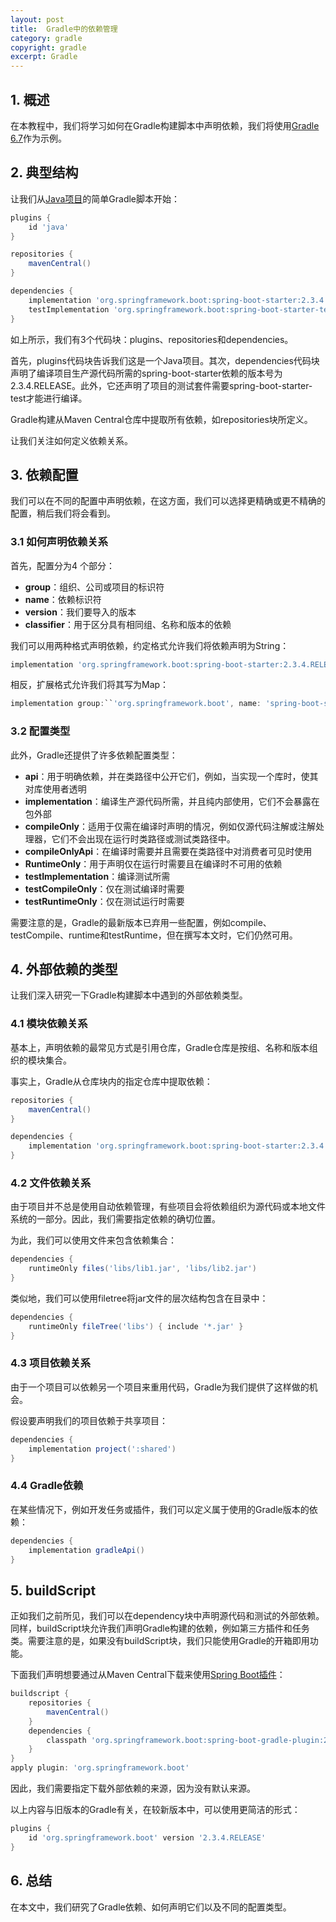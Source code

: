 ```yaml
---
layout: post
title:  Gradle中的依赖管理
category: gradle
copyright: gradle
excerpt: Gradle
---
```


## 1. 概述

在本教程中，我们将学习如何在Gradle构建脚本中声明依赖，我们将使用[Gradle 6.7](https://gradle.org/)作为示例。

## 2. 典型结构

让我们从[Java项目](https://www.baeldung.com/gradle-building-a-java-app)的简单Gradle脚本开始：

```groovy
plugins {
    id 'java'
}

repositories {
    mavenCentral()
}

dependencies {
    implementation 'org.springframework.boot:spring-boot-starter:2.3.4.RELEASE'
    testImplementation 'org.springframework.boot:spring-boot-starter-test:2.3.4.RELEASE'
}
```

如上所示，我们有3个代码块：plugins、repositories和dependencies。

首先，plugins代码块告诉我们这是一个Java项目。其次，dependencies代码块声明了编译项目生产源代码所需的spring-boot-starter依赖的版本号为2.3.4.RELEASE。此外，它还声明了项目的测试套件需要spring-boot-starter-test才能进行编译。

Gradle构建从Maven Central仓库中提取所有依赖，如repositories块所定义。

让我们关注如何定义依赖关系。

## 3. 依赖配置

我们可以在不同的配置中声明依赖，在这方面，我们可以选择更精确或更不精确的配置，稍后我们将会看到。

### 3.1 如何声明依赖关系

首先，配置分为4 个部分：

- **group**：组织、公司或项目的标识符
- **name**：依赖标识符
- **version**：我们要导入的版本
- **classifier**：用于区分具有相同组、名称和版本的依赖

我们可以用两种格式声明依赖，约定格式允许我们将依赖声明为String：

```groovy
implementation 'org.springframework.boot:spring-boot-starter:2.3.4.RELEASE'
```

相反，扩展格式允许我们将其写为Map：

```groovy
implementation group:``'org.springframework.boot', name: 'spring-boot-starter', version: '2.3.4.RELEASE'
```

### 3.2 配置类型

此外，Gradle还提供了许多依赖配置类型：

- **api**：用于明确依赖，并在类路径中公开它们，例如，当实现一个库时，使其对库使用者透明
- **implementation**：编译生产源代码所需，并且纯内部使用，它们不会暴露在包外部
- **compileOnly**：适用于仅需在编译时声明的情况，例如仅源代码注解或注解处理器，它们不会出现在运行时类路径或测试类路径中。
- **compileOnlyApi**：在编译时需要并且需要在类路径中对消费者可见时使用
- **RuntimeOnly**：用于声明仅在运行时需要且在编译时不可用的依赖
- **testImplementation**：编译测试所需
- **testCompileOnly**：仅在测试编译时需要
- **testRuntimeOnly**：仅在测试运行时需要

需要注意的是，Gradle的最新版本已弃用一些配置，例如compile、testCompile、runtime和testRuntime，但在撰写本文时，它们仍然可用。

## 4. 外部依赖的类型

让我们深入研究一下Gradle构建脚本中遇到的外部依赖类型。

### 4.1 模块依赖关系

基本上，声明依赖的最常见方式是引用仓库，Gradle仓库是按组、名称和版本组织的模块集合。

事实上，Gradle从仓库块内的指定仓库中提取依赖：

```groovy
repositories {
    mavenCentral()
}

dependencies {
    implementation 'org.springframework.boot:spring-boot-starter:2.3.4.RELEASE'
}
```

### 4.2 文件依赖关系

由于项目并不总是使用自动依赖管理，有些项目会将依赖组织为源代码或本地文件系统的一部分。因此，我们需要指定依赖的确切位置。

为此，我们可以使用文件来包含依赖集合：

```groovy
dependencies {
    runtimeOnly files('libs/lib1.jar', 'libs/lib2.jar')
}
```

类似地，我们可以使用filetree将jar文件的层次结构包含在目录中：

```groovy
dependencies {
    runtimeOnly fileTree('libs') { include '*.jar' }
}
```

### 4.3 项目依赖关系

由于一个项目可以依赖另一个项目来重用代码，Gradle为我们提供了这样做的机会。

假设要声明我们的项目依赖于共享项目：

```groovy
dependencies { 
    implementation project(':shared') 
}
```

### 4.4 Gradle依赖

在某些情况下，例如开发任务或插件，我们可以定义属于使用的Gradle版本的依赖：

```groovy
dependencies {
    implementation gradleApi()
}
```

## 5. buildScript

正如我们之前所见，我们可以在dependency块中声明源代码和测试的外部依赖。同样，buildScript块允许我们声明Gradle构建的依赖，例如第三方插件和任务类。需要注意的是，如果没有buildScript块，我们只能使用Gradle的开箱即用功能。

下面我们声明想要通过从Maven Central下载来使用[Spring Boot插件](https://www.baeldung.com/spring-boot-gradle-plugin)：

```groovy
buildscript {
    repositories {
        mavenCentral()
    }
    dependencies {
        classpath 'org.springframework.boot:spring-boot-gradle-plugin:2.3.4.RELEASE' 
    }
}
apply plugin: 'org.springframework.boot'
```

因此，我们需要指定下载外部依赖的来源，因为没有默认来源。

以上内容与旧版本的Gradle有关，在较新版本中，可以使用更简洁的形式：

```groovy
plugins {
    id 'org.springframework.boot' version '2.3.4.RELEASE'
}
```

## 6. 总结

在本文中，我们研究了Gradle依赖、如何声明它们以及不同的配置类型。